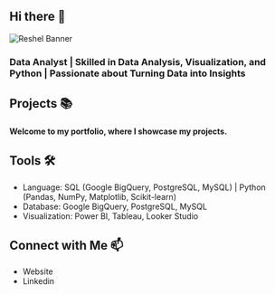 ## Hi there 👋
![Reshel Banner](https://github.com/user-attachments/assets/bb482861-88b8-4944-980f-6b3d2ea0e5f8)
### Data Analyst | Skilled in Data Analysis, Visualization, and Python | Passionate about Turning Data into Insights

## Projects 📚
#### Welcome to my portfolio, where I showcase my projects.

## Tools 🛠️
* Language: SQL (Google BigQuery, PostgreSQL, MySQL) | Python (Pandas, NumPy, Matplotlib, Scikit-learn)
* Database: Google BigQuery, PostgreSQL, MySQL
* Visualization: Power BI, Tableau, Looker Studio

## Connect with Me 📫
* Website
* Linkedin
